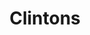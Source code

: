 ---
ee_id: '2206'
site: '1'
type: '2'
long_id: 2012-083 Clintons
url: 2012-083-clintons
year: '2012'
medium: Pencil on paper
commission:
add_credit:
dims:
pitch: "<p>​Pretty much what the title says :)</p>"
ps:
live_url:
related:
title: Clintons
youtube:
imgs: "{filedir_1}clinton-diptych-2012-083-full-1-database-AR.jpg"
subheading:
year2: '2012'
download:
add_credits:
related_code:
! '':
layout: things-i-made
---